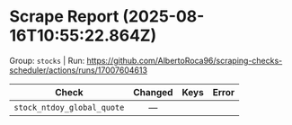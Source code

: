 # Scrape Report (2025-08-16T10:55:22.864Z)

Group: `stocks`  |  Run: https://github.com/AlbertoRoca96/scraping-checks-scheduler/actions/runs/17007604613

| Check | Changed | Keys | Error |
|---|:---:|:--|:--|
| `stock_ntdoy_global_quote` | — |  |  |
